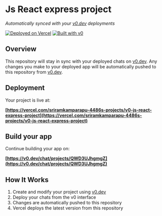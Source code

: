 # Js React express project

*Automatically synced with your [v0.dev](https://v0.dev) deployments*

[![Deployed on Vercel](https://img.shields.io/badge/Deployed%20on-Vercel-black?style=for-the-badge&logo=vercel)](https://vercel.com/sriramkamparapu-4486s-projects/v0-js-react-express-project)
[![Built with v0](https://img.shields.io/badge/Built%20with-v0.dev-black?style=for-the-badge)](https://v0.dev/chat/projects/QWD3UJhgmgZ)

## Overview

This repository will stay in sync with your deployed chats on [v0.dev](https://v0.dev).
Any changes you make to your deployed app will be automatically pushed to this repository from [v0.dev](https://v0.dev).

## Deployment

Your project is live at:

**[https://vercel.com/sriramkamparapu-4486s-projects/v0-js-react-express-project](https://vercel.com/sriramkamparapu-4486s-projects/v0-js-react-express-project)**

## Build your app

Continue building your app on:

**[https://v0.dev/chat/projects/QWD3UJhgmgZ](https://v0.dev/chat/projects/QWD3UJhgmgZ)**

## How It Works

1. Create and modify your project using [v0.dev](https://v0.dev)
2. Deploy your chats from the v0 interface
3. Changes are automatically pushed to this repository
4. Vercel deploys the latest version from this repository